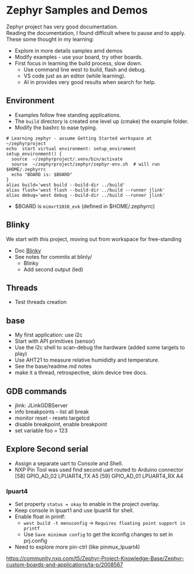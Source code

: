 # Zephyr Samples and Demos
Zephyr project has very good documentation.  
Reading the documentation, I found difficult where to pause and to apply.  
These some thought in my learning:
- Explore in more details samples amd demos
- Modify examples - use your board, try other boards.
- First focus in learning the build process, slow down.
  - Use command line west to build, flash and debug.
  - VS code just as an editor (while learning).
  - AI in provides very good results when search for help. 

## Environment
- Examples follow free standing applications. 
- The `build` directory is created one level up (cmake) the example folder.
- Modify the bashrc to ease typing.
```
# Learning zephyr - assume Getting Started workspace at ~/zephyrproject 
echo  start virtual environment: setup_enviroment  
setup_environment() {
  source  ~/zephyrproject/.venv/bin/activate
  source  ~/zephyrproject/zephyr/zephyr-env.sh  # will run $HOME/.zephyrrc
  echo "BOARD is: $BOARD"
}
alias build='west build --build-dir ../build'
alias flash='west flash --build-dir ../build --runner jlink'
alias debug='west debug --build-dir ../build --runner jlink'
```
- $BOARD is `mimxrt1010_evk` (defined in $HOME/.zephyrrc)

## Blinky
We start with this project, moving out from workspace for free-standing 
- Doc [Blinky](https://docs.zephyrproject.org/latest/samples/basic/blinky/README.html#blinky)
- See notes for commits at blinly/ 
  - Blinky
  - Add second output (led)

## Threads
- Test threads creation

## base
- My first application: use i2c 
- Start with API primitives (sensor)
- Use the i2c shell to scan-debug the hardware (added some targets to play)
- Use AHT21 to measure relative humididty and temperature.
- See the base/readme.md notes
- make it a thread, retrospective, skim device tree docs.

## GDB commands
- jlink: JLinkGDBServer
- info breakpoints - list all break
- monitor reset - resets targetcd
- disable breakpoint, enable breakpoint
- set variable foo = 123

## Explore Second serial
- Assign a separate uart to Console and Shell.
- NXP Pin Tool was used find second uart routed to Arduino connector
[58] GPIO_AD_02   LPUART4_TX    A5
[59] GPIO_AD_01   LPUART4_RX    A4

### lpuart4 
- Set property `status = okay` to enable in the project overlay.
- Keep console in lpuart1 and use lpuart4 for shell.
- Enable float in printf:
  - `west build -t menuconfig` ->  `Requires floating point support in printf` 
  - Use `Save minimum config` to get the kconfig changes to set in prj.config
- Need to explore more pin-ctrl (like pinmux_lpuart4)

https://community.nxp.com/t5/Zephyr-Project-Knowledge-Base/Zephyr-custom-boards-and-applications/ta-p/2008567

